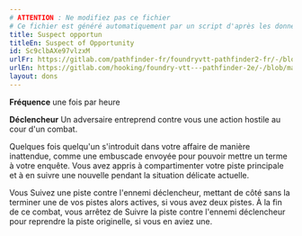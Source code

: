 ```yaml
---
# ATTENTION : Ne modifiez pas ce fichier
# Ce fichier est généré automatiquement par un script d'après les données du module Foundry VTT officiel et de sa traduction
title: Suspect opportun
titleEn: Suspect of Opportunity
id: Sc9clbAXe97vlzxM
urlFr: https://gitlab.com/pathfinder-fr/foundryvtt-pathfinder2-fr/-/blob/master/data/feats/Sc9clbAXe97vlzxM.htm
urlEn: https://gitlab.com/hooking/foundry-vtt---pathfinder-2e/-/blob/master/packs/data/feats.db/suspect-of-opportunity.json
layout: dons
---
```

**Fréquence** une fois par heure

**Déclencheur** Un adversaire entreprend contre vous une action hostile au cour d'un combat.

Quelques fois quelqu'un s'introduit dans votre affaire de manière inattendue, comme une embuscade envoyée pour pouvoir mettre un terme à votre enquête. Vous avez appris à compartimenter votre piste principale et à en suivre une nouvelle pendant la situation délicate actuelle.

Vous <a class="entity-link" data-pack="pf2e.actionspf2e" data-id="xTK2zsWFyxSJvYbX" draggable="true"> Suivez une piste</a> contre l'ennemi déclencheur, mettant de côté sans la terminer une de vos pistes alors actives, si vous avez deux pistes. À la fin de ce combat, vous arrêtez de Suivre la piste contre l'ennemi déclencheur pour reprendre la piste originelle, si vous en aviez une.
